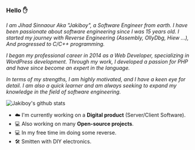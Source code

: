 ### Hello ✋

*I am Jihad Sinnaour Aka "Jakiboy", a Software Engineer from earth. I have been passionate about software engineering since I was 15 years old. I started my journey with Reverse Engineering (Assembly, OllyDbg, Hiew ...), And progressed to C/C++ programming.*

*I began my professional career in 2014 as a Web Developer, specializing in WordPress development. Through my work, I developed a passion for PHP and have since become an expert in the language.*

*In terms of my strengths, I am highly motivated, and I have a keen eye for detail. I am also a quick learner and am always seeking to expand my knowledge in the field of software engineering.*

![Jakiboy's github stats](https://github-readme-stats.vercel.app/api?username=Jakiboy&show_icons=true&theme=codeSTACKr)

- ☁️ I'm currently working on a **Digital product** (Server/Client Software).
- 💻 Also working on many **Open-source projects**.
- 💻 In my free time im doing some reverse.
- 🛠️ Smitten with DIY electronics.
